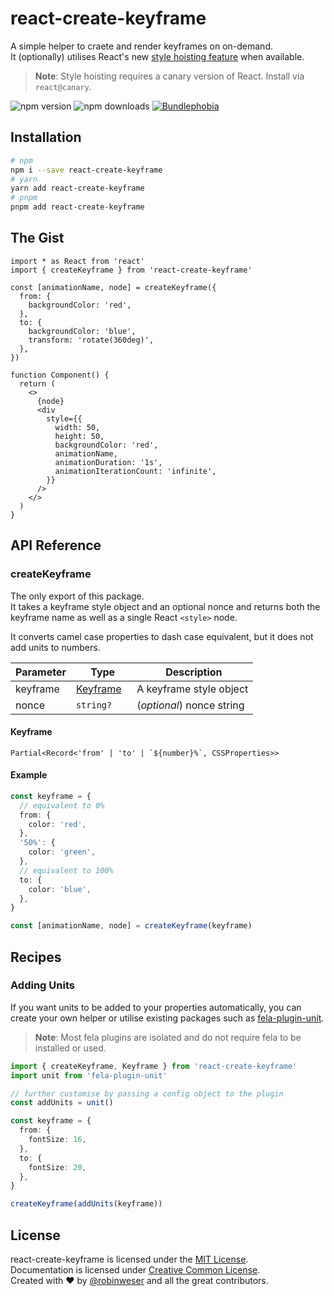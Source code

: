 # react-create-keyframe

A simple helper to craete and render keyframes on on-demand.<br />
It (optionally) utilises React's new [style hoisting feature](https://react.dev/reference/react-dom/components/style#rendering-an-inline-css-stylesheet) when available.

> **Note**: Style hoisting requires a canary version of React. Install via `react@canary`.

<img alt="npm version" src="https://badge.fury.io/js/react-create-keyframe.svg"> <img alt="npm downloads" src="https://img.shields.io/npm/dm/react-create-keyframe.svg"> <a href="https://bundlephobia.com/result?p=react-create-keyframe@latest"><img alt="Bundlephobia" src="https://img.shields.io/bundlephobia/minzip/react-create-keyframe.svg"></a>

## Installation

```sh
# npm
npm i --save react-create-keyframe
# yarn
yarn add react-create-keyframe
# pnpm
pnpm add react-create-keyframe
```

## The Gist

```tsx
import * as React from 'react'
import { createKeyframe } from 'react-create-keyframe'

const [animationName, node] = createKeyframe({
  from: {
    backgroundColor: 'red',
  },
  to: {
    backgroundColor: 'blue',
    transform: 'rotate(360deg)',
  },
})

function Component() {
  return (
    <>
      {node}
      <div
        style={{
          width: 50,
          height: 50,
          backgroundColor: 'red',
          animationName,
          animationDuration: '1s',
          animationIterationCount: 'infinite',
        }}
      />
    </>
  )
}
```

## API Reference

### createKeyframe

The only export of this package.<br />
It takes a keyframe style object and an optional nonce and returns both the keyframe name as well as a single React `<style>` node.

It converts camel case properties to dash case equivalent, but it does not add units to numbers.

| Parameter |  Type                   |  Description              |
| --------- | ----------------------- | ------------------------- |
| keyframe  | [Keyframe](#keyframe)   | A keyframe style object   |
| nonce     | `string?`               | (_optional_) nonce string |

#### Keyframe

```
Partial<Record<'from' | 'to' | `${number}%`, CSSProperties>>
```

#### Example

```ts
const keyframe = {
  // equivalent to 0%
  from: {
    color: 'red',
  },
  '50%': {
    color: 'green',
  },
  // equivalent to 100%
  to: {
    color: 'blue',
  },
}

const [animationName, node] = createKeyframe(keyframe)
```

## Recipes

### Adding Units

If you want units to be added to your properties automatically, you can create your own helper or utilise existing packages such as [fela-plugin-unit](https://github.com/robinweser/fela/tree/master/packages/fela-plugin-unit#fela-plugin-unit).

> **Note**: Most fela plugins are isolated and do not require fela to be installed or used.

```ts
import { createKeyframe, Keyframe } from 'react-create-keyframe'
import unit from 'fela-plugin-unit'

// further customise by passing a config object to the plugin
const addUnits = unit()

const keyframe = {
  from: {
    fontSize: 16,
  },
  to: {
    fontSize: 20,
  },
}

createKeyframe(addUnits(keyframe))
```

## License

react-create-keyframe is licensed under the [MIT License](http://opensource.org/licenses/MIT).<br>
Documentation is licensed under [Creative Common License](http://creativecommons.org/licenses/by/4.0/).<br>
Created with ♥ by [@robinweser](http://weser.io) and all the great contributors.
